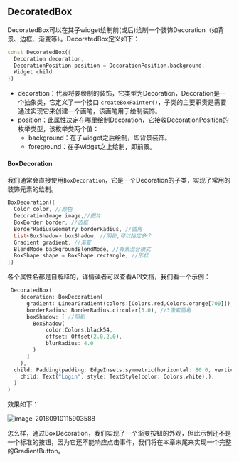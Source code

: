 ## DecoratedBox

DecoratedBox可以在其子widget绘制前(或后)绘制一个装饰Decoration（如背景、边框、渐变等）。DecoratedBox定义如下：

```dart
const DecoratedBox({
  Decoration decoration,
  DecorationPosition position = DecorationPosition.background,
  Widget child
})
```

- decoration：代表将要绘制的装饰，它类型为Decoration，Decoration是一个抽象类，它定义了一个接口 `createBoxPainter()`，子类的主要职责是需要通过实现它来创建一个画笔，该画笔用于绘制装饰。
- position：此属性决定在哪里绘制Decoration，它接收DecorationPosition的枚举类型，该枚举类两个值：
  - background：在子widget之后绘制，即背景装饰。
  - foreground：在子widget之上绘制，即前景。

#### BoxDecoration

我们通常会直接使用`BoxDecoration`，它是一个Decoration的子类，实现了常用的装饰元素的绘制。

```dart
BoxDecoration({
  Color color, //颜色
  DecorationImage image,//图片
  BoxBorder border, //边框
  BorderRadiusGeometry borderRadius, //圆角
  List<BoxShadow> boxShadow, //阴影,可以指定多个
  Gradient gradient, //渐变
  BlendMode backgroundBlendMode, //背景混合模式
  BoxShape shape = BoxShape.rectangle, //形状
})
```

各个属性名都是自解释的，详情读者可以查看API文档，我们看一个示例：

```dart
 DecoratedBox(
    decoration: BoxDecoration(
      gradient: LinearGradient(colors:[Colors.red,Colors.orange[700]]), //背景渐变
      borderRadius: BorderRadius.circular(3.0), //3像素圆角
      boxShadow: [ //阴影
        BoxShadow(
            color:Colors.black54,
            offset: Offset(2.0,2.0),
            blurRadius: 4.0
        )
      ]
    ),
  child: Padding(padding: EdgeInsets.symmetric(horizontal: 80.0, vertical: 18.0),
    child: Text("Login", style: TextStyle(color: Colors.white),),
  )
)
```

效果如下：

![image-20180910115903588](https://cdn.jsdelivr.net/gh/flutterchina/flutter-in-action@1.0/docs/imgs/image-20180910115903588.png)

怎么样，通过BoxDecoration，我们实现了一个渐变按钮的外观，但此示例还不是一个标准的按钮，因为它还不能响应点击事件，我们将在本章末尾来实现一个完整的GradientButton。
